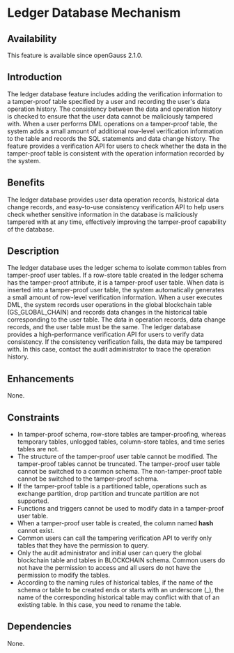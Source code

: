 # Ledger Database Mechanism<a name="EN-US_TOPIC_0000001110353738"></a>

## Availability<a name="section17746747"></a>

This feature is available since openGauss 2.1.0.

## Introduction<a name="section25503003"></a>

The ledger database feature includes adding the verification information to a tamper-proof table specified by a user and recording the user's data operation history. The consistency between the data and operation history is checked to ensure that the user data cannot be maliciously tampered with. When a user performs DML operations on a tamper-proof table, the system adds a small amount of additional row-level verification information to the table and records the SQL statements and data change history. The feature provides a verification API for users to check whether the data in the tamper-proof table is consistent with the operation information recorded by the system.

## Benefits<a name="section28200442"></a>

The ledger database provides user data operation records, historical data change records, and easy-to-use consistency verification API to help users check whether sensitive information in the database is maliciously tampered with at any time, effectively improving the tamper-proof capability of the database.

## Description<a name="section52477394"></a>

The ledger database uses the ledger schema to isolate common tables from tamper-proof user tables. If a row-store table created in the ledger schema has the tamper-proof attribute, it is a tamper-proof user table. When data is inserted into a tamper-proof user table, the system automatically generates a small amount of row-level verification information. When a user executes DML, the system records user operations in the global blockchain table \(GS\_GLOBAL\_CHAIN\) and records data changes in the historical table corresponding to the user table. The data in operation records, data change records, and the user table must be the same. The ledger database provides a high-performance verification API for users to verify data consistency. If the consistency verification fails, the data may be tampered with. In this case, contact the audit administrator to trace the operation history.

## Enhancements<a name="section2534498"></a>

None.

## Constraints<a name="section06531946143616"></a>

-   In tamper-proof schema, row-store tables are tamper-proofing, whereas temporary tables, unlogged tables, column-store tables, and time series tables are not.
-   The structure of the tamper-proof user table cannot be modified. The tamper-proof tables cannot be truncated. The tamper-proof user table cannot be switched to a common schema. The non-tamper-proof table cannot be switched to the tamper-proof schema.
-   If the tamper-proof table is a partitioned table, operations such as exchange partition, drop partition and truncate partition are not supported.
-   Functions and triggers cannot be used to modify data in a tamper-proof user table.
-   When a tamper-proof user table is created, the column named  **hash**  cannot exist.
-   Common users can call the tampering verification API to verify only tables that they have the permission to query.
-   Only the audit administrator and initial user can query the global blockchain table and tables in BLOCKCHAIN schema. Common users do not have the permission to access and all users do not have the permission to modify the tables.
-   According to the naming rules of historical tables, if the name of the schema or table to be created ends or starts with an underscore \(\_\), the name of the corresponding historical table may conflict with that of an existing table. In this case, you need to rename the table.

## Dependencies<a name="section22810484"></a>

None.

